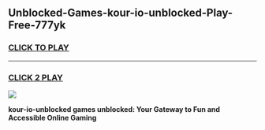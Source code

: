 
## Unblocked-Games-kour-io-unblocked-Play-Free-777yk
<h3>
<a href="https://premium76.site?title=kour-io-unblocked&ref=21A">CLICK TO PLAY</a></h3>
<hr>

<h3>
<a href="https://premium76.site?title=kour-io-unblocked&ref=21A">CLICK 2 PLAY</a>
  
</h3>

<a href="https://premium76.site?title=kour-io-unblocked&ref=21A"><img src="https://clearcache.store/games.png"></a>


**kour-io-unblocked games unblocked: Your Gateway to Fun and Accessible Online Gaming**
